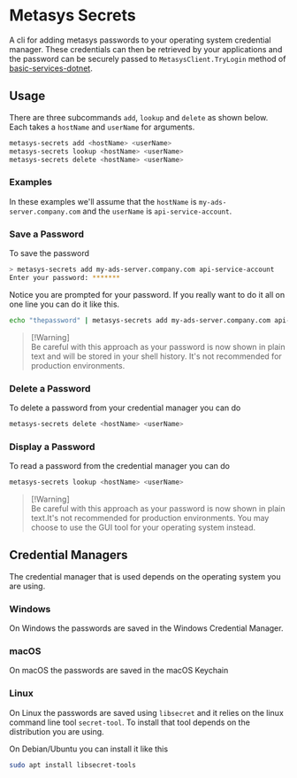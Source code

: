 # Metasys Secrets

A cli for adding metasys passwords to your operating system credential manager.
These credentials can then be retrieved by your applications and the password
can be securely passed to `MetasysClient.TryLogin` method of
[basic-services-dotnet](../README.md).

## Usage

There are three subcommands `add`, `lookup` and `delete` as shown below. Each
takes a `hostName` and `userName` for arguments.

```bash
metasys-secrets add <hostName> <userName>
metasys-secrets lookup <hostName> <userName>
metasys-secrets delete <hostName> <userName>
```

### Examples

In these examples we'll assume that the `hostName` is
`my-ads-server.company.com` and the `userName` is `api-service-account`.

### Save a Password

To save the password

```bash
> metasys-secrets add my-ads-server.company.com api-service-account
Enter your password: *******
```

Notice you are prompted for your password. If you really want to do it all on
one line you can do it like this.

```bash
echo "thepassword" | metasys-secrets add my-ads-server.company.com api-service-account
```

> [!Warning]\
> Be careful with this approach as your password is now shown in plain text and will
> be stored in your shell history. It's not recommended for production environments.

### Delete a Password

To delete a password from your credential manager you can do

```bash
metasys-secrets delete <hostName> <userName>
```

### Display a Password

To read a password from the credential manager you can do

```bash
metasys-secrets lookup <hostName> <userName>
```

> [!Warning]\
> Be careful with this approach as your password is now shown in plain text.It's
> not recommended for production environments. You may choose to use the GUI tool
> for your operating system instead.

## Credential Managers

The credential manager that is used depends on the operating system you are
using.

### Windows

On Windows the passwords are saved in the Windows Credential Manager.

### macOS

On macOS the passwords are saved in the macOS Keychain

### Linux

On Linux the passwords are saved using `libsecret` and it relies on the linux
command line tool `secret-tool`. To install that tool depends on the
distribution you are using.

On Debian/Ubuntu you can install it like this

```bash
sudo apt install libsecret-tools
```
